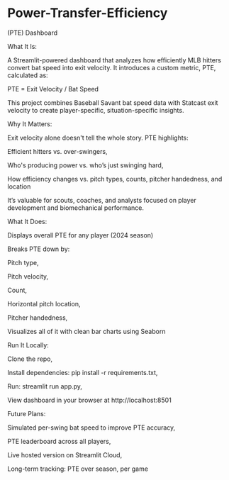 # Power-Transfer-Efficiency
(PTE) Dashboard

What It Is:

A Streamlit-powered dashboard that analyzes how efficiently MLB hitters convert bat speed into exit velocity. It introduces a custom metric, PTE, calculated as:

PTE = Exit Velocity / Bat Speed


This project combines Baseball Savant bat speed data with Statcast exit velocity to create player-specific, situation-specific insights.


Why It Matters:

Exit velocity alone doesn't tell the whole story. PTE highlights:

Efficient hitters vs. over-swingers, 

Who's producing power vs. who’s just swinging hard,

How efficiency changes vs. pitch types, counts, pitcher handedness, and location

It’s valuable for scouts, coaches, and analysts focused on player development and biomechanical performance.


What It Does:

Displays overall PTE for any player (2024 season)


Breaks PTE down by:

Pitch type, 

Pitch velocity, 

Count, 

Horizontal pitch location, 

Pitcher handedness, 

Visualizes all of it with clean bar charts using Seaborn


Run It Locally:

Clone the repo, 

Install dependencies: pip install -r requirements.txt, 

Run: streamlit run app.py, 

View dashboard in your browser at http://localhost:8501


Future Plans:

Simulated per-swing bat speed to improve PTE accuracy, 

PTE leaderboard across all players, 

Live hosted version on Streamlit Cloud, 

Long-term tracking: PTE over season, per game
